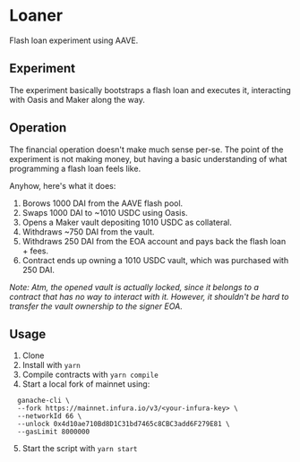 # Loaner

Flash loan experiment using AAVE.

## Experiment

The experiment basically bootstraps a flash loan and executes it, interacting with Oasis and Maker along the way.

## Operation

The financial operation doesn't make much sense per-se. The point of the experiment is not making money, but having a basic understanding of what programming a flash loan feels like.

Anyhow, here's what it does:

1. Borows 1000 DAI from the AAVE flash pool.
2. Swaps 1000 DAI to ~1010 USDC using Oasis.
3. Opens a Maker vault depositing 1010 USDC as collateral.
4. Withdraws ~750 DAI from the vault.
5. Withdraws 250 DAI from the EOA account and pays back the flash loan + fees.
6. Contract ends up owning a 1010 USDC vault, which was purchased with 250 DAI.

_Note: Atm, the opened vault is actually locked, since it belongs to a contract that has no way to interact with it. However, it shouldn't be hard to transfer the vault ownership to the signer EOA._

## Usage

1. Clone
2. Install with `yarn`
3. Compile contracts with `yarn compile`
4. Start a local fork of mainnet using:
```
  ganache-cli \
  --fork https://mainnet.infura.io/v3/<your-infura-key> \
  --networkId 66 \
  --unlock 0x4d10ae710Bd8D1C31bd7465c8CBC3add6F279E81 \
  --gasLimit 8000000
```
5. Start the script with `yarn start`
